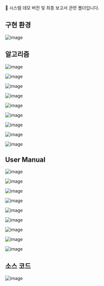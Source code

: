 🥇 시스템 데모 버전 및 최종 보고서 관련 폴더입니다.

구현 환경
-----
![image](https://github.com/user-attachments/assets/06e4e1af-5c1b-45a6-9037-8177479b9a53)


알고리즘
-----
![image](https://github.com/user-attachments/assets/b93b2795-7549-4b54-9407-4c9d0a78a933)

![image](https://github.com/user-attachments/assets/2fde5493-c363-48c7-a09f-8e205c3e136f)

![image](https://github.com/user-attachments/assets/1525a899-63cc-402c-beeb-a8a6bebebe68)

![image](https://github.com/user-attachments/assets/1923d308-e007-420f-be52-e7e3b51a27df)

![image](https://github.com/user-attachments/assets/0a32317b-f534-4aea-95a0-019b5bf2140d)

![image](https://github.com/user-attachments/assets/3ee993ef-8791-4226-beb2-fd654fe29c94)

![image](https://github.com/user-attachments/assets/351c62d3-83bd-4654-ae6f-51cfd5d51b26)

![image](https://github.com/user-attachments/assets/9246364f-7e68-4575-8c9e-3bed262effd9)

![image](https://github.com/user-attachments/assets/c24334ba-5b20-470b-afb6-bf2fbbcbc64b)


User Manual
-----
![image](https://github.com/user-attachments/assets/e4f86326-23ca-4628-b442-33f0ef60e863)

![image](https://github.com/user-attachments/assets/114d545c-bd6e-49a3-a031-d6a6cdbb5f18)

![image](https://github.com/user-attachments/assets/08a58e31-3375-4a58-bf17-825c6d990d49)

![image](https://github.com/user-attachments/assets/32125484-9599-4216-b8cf-25b3f879b60c)

![image](https://github.com/user-attachments/assets/f755cad0-c233-48c4-8421-41bbe358868a)

![image](https://github.com/user-attachments/assets/fe2951a4-fc8f-4eb4-b44c-f261c599acbb)

![image](https://github.com/user-attachments/assets/54655e57-49a9-4980-9ac0-fb5e4fd01edd)

![image](https://github.com/user-attachments/assets/4e1459af-905f-4410-926c-d21f327307a2)

![image](https://github.com/user-attachments/assets/4fb63dae-4fc9-4f5e-889d-a81f40a91dec)


소스 코드 
-----
![image](https://github.com/user-attachments/assets/9e4fe610-a102-43b5-b0b5-3eeb99a6b9c4)

